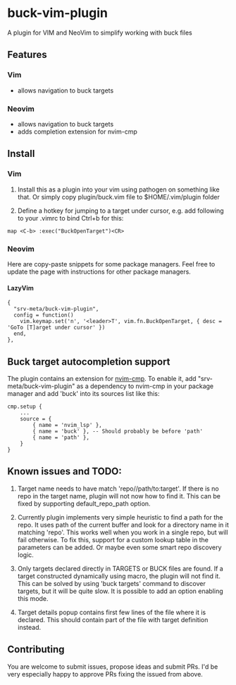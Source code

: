 # buck-vim-plugin

A plugin for VIM and NeoVim to simplify working with buck files

## Features

### Vim

- allows navigation to buck targets

### Neovim

- allows navigation to buck targets
- adds completion extension for nvim-cmp

## Install

### Vim

1. Install this as a plugin into your vim using pathogen on something like that. Or simply copy plugin/buck.vim file to $HOME/.vim/plugin folder

2. Define a hotkey for jumping to a target under cursor, e.g. add following to your .vimrc to bind Ctrl+b for this:

`map <C-b> :exec("BuckOpenTarget")<CR>`

### Neovim

Here are copy-paste snippets for some package managers. Feel free to update the page with instructions for other package managers.
#### LazyVim
```
{
  "srv-meta/buck-vim-plugin",
  config = function()
    vim.keymap.set('n', '<leader>T', vim.fn.BuckOpenTarget, { desc = 'GoTo [T]arget under cursor' })
  end,
},
```


## Buck target autocompletion support
The plugin contains an extension for [nvim-cmp](https://github.com/hrsh7th/nvim-cmp). To enable it, add "srv-meta/buck-vim-plugin" as a dependency to nvim-cmp in your package manager and add 'buck' into its sources list like this:
```
cmp.setup {
    ...
    source = {
        { name = 'nvim_lsp' },
        { name = 'buck' }, -- Should probably be before 'path'
        { name = 'path' },
    }
}
```


## Known issues and TODO:

1. Target name needs to have match 'repo//path/to:target'. If there is no repo in the target name, plugin will not now how to find it. This can be fixed by supporting default_repo_path option.

2. Currently plugin implements very simple heuristic to find a path for the repo. It uses path of the current buffer and look for a directory name in it matching 'repo'. This works well when you work in a single repo, but will fail otherwise. To fix this, support for a custom lookup table in the parameters can be added. Or maybe even some smart repo discovery logic.

3. Only targets declared directly in TARGETS or BUCK files are found. If a target constructed dynamically using macro, the plugin will not find it. This can be solved by using 'buck targets' command to discover targets, but it will be quite slow. It is possible to add an option enabling this mode.

4. Target details popup contains first few lines of the file where it is declared. This should contain part of the file with target definition instead.

## Contributing

You are welcome to submit issues, propose ideas and submit PRs. I'd be very especially happy to approve PRs fixing the issued from above. 
